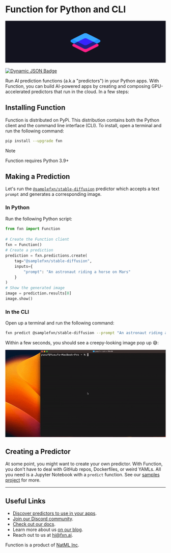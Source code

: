 # Function for Python and CLI

![function logo](https://raw.githubusercontent.com/fxnai/.github/main/logo_wide.png)

[![Dynamic JSON Badge](https://img.shields.io/badge/dynamic/json?url=https%3A%2F%2Fdiscord.com%2Fapi%2Finvites%2Fy5vwgXkz2f%3Fwith_counts%3Dtrue&query=%24.approximate_member_count&logo=discord&logoColor=white&label=Function%20community)](https://fxn.ai/community)

Run AI prediction functions (a.k.a "predictors") in your Python apps. With Function, you can build AI-powered apps by creating and composing GPU-accelerated predictors that run in the cloud. In a few steps:

## Installing Function
Function is distributed on PyPi. This distribution contains both the Python client and the command line interface (CLI). To install, open a terminal and run the following command:
```sh
pip install --upgrade fxn
```

> [!NOTE]
> Function requires Python 3.9+

## Making a Prediction
Let's run the [`@samplefxn/stable-diffusion`](https://fxn.ai/@samplefxn/stable-diffusion) predictor which accepts a text `prompt` and generates a corresponding image.

### In Python
Run the following Python script:
```py
from fxn import Function

# Create the Function client
fxn = Function()
# Create a prediction
prediction = fxn.predictions.create(
    tag="@samplefxn/stable-diffusion",
    inputs={
        "prompt": "An astronaut riding a horse on Mars"
    }
)
# Show the generated image
image = prediction.results[0]
image.show()
```

### In the CLI
Open up a terminal and run the following command:

```sh
fxn predict @samplefxn/stable-diffusion --prompt "An astronaut riding a horse on the moon"
```

Within a few seconds, you should see a creepy-looking image pop up 😅:

![prediction](https://raw.githubusercontent.com/fxnai/.github/main/predict.gif)

## Creating a Predictor
At some point, you might want to create your own predictor. With Function, you don't have to deal with GitHub repos, Dockerfiles, or weird YAMLs. All you need is a Jupyter Notebook with a `predict` function. See our [samples project](https://github.com/fxnai/samples) for more.

___

## Useful Links
- [Discover predictors to use in your apps](https://fxn.ai/explore).
- [Join our Discord community](https://fxn.ai/community).
- [Check out our docs](https://docs.fxn.ai).
- Learn more about us [on our blog](https://blog.fxn.ai).
- Reach out to us at [hi@fxn.ai](mailto:hi@fxn.ai).

Function is a product of [NatML Inc](https://github.com/natmlx).
